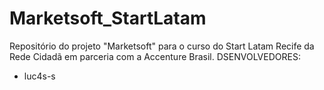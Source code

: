 # Marketsoft_StartLatam
Repositório do projeto "Marketsoft"  para o  curso do  Start Latam Recife da Rede Cidadã em parceria com a Accenture Brasil.
DSENVOLVEDORES:
<ul>
  <li><a>luc4s-s</a></li>
</ul>

